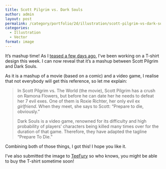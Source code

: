 ```yaml
---
title: Scott Pilgrim vs. Dark Souls
author: admin
layout: post
permalink: /category/portfolio/2d/illustration/scott-pilgrim-vs-dark-souls/
categories:
  - Illustration
  - Vector
format: image
---
```

It&#8217;s mashup time! As I [teased a few days ago][1], I&#8217;ve been working on a T-shirt design this week. I can now reveal that it&#8217;s a mashup between Scott Pilgrim and Dark Souls.

As it is a mashup of a movie (based on a comic) and a video game, I realise that not everybody will get this reference, so let me explain:

> In Scott Pilgrim vs. The World (the movie), Scott Pilgrim has a crush on Ramona Flowers, but before he can date her he needs to defeat her 7 evil exes. One of them is Roxie Richter, her only evil ex *girlfriend*. When they meet, she says to Scott: &#8220;Prepare to die, obviously.&#8221;
> 
> Dark Souls is a video game, renowned for its difficulty and high probability of players&#8217; characters being killed many times over for the duration of that game. Therefore, they have adapted the tagline &#8220;Prepare To Die.&#8221;

Combining both of those things, I got this! I hope you like it.

I&#8217;ve also submitted the image to <a href="http://www.teefury.com/" target="_blank">TeeFury</a> so who knows, you might be able to buy the T-shirt sometime soon!

 [1]: http://thecrypt.co.nz/category/blog/drawing-progress-mashup-time/ "Drawing in Progress: Mashup time!"